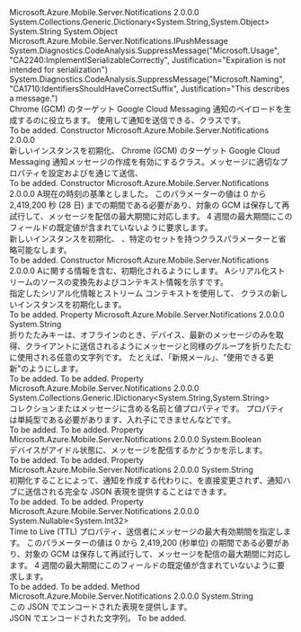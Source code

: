 <Type Name="GooglePushMessage" FullName="Microsoft.Azure.Mobile.Server.GooglePushMessage">
  <TypeSignature Language="C#" Value="public class GooglePushMessage : System.Collections.Generic.Dictionary&lt;string,object&gt;, Microsoft.Azure.Mobile.Server.Notifications.IPushMessage" />
  <TypeSignature Language="ILAsm" Value=".class public auto ansi serializable beforefieldinit GooglePushMessage extends System.Collections.Generic.Dictionary`2&lt;string, object&gt; implements class Microsoft.Azure.Mobile.Server.Notifications.IPushMessage" />
  <TypeSignature Language="DocId" Value="T:Microsoft.Azure.Mobile.Server.GooglePushMessage" />
  <TypeSignature Language="VB.NET" Value="Public Class GooglePushMessage&#xA;Inherits Dictionary(Of String, Object)&#xA;Implements IPushMessage" />
  <TypeSignature Language="F#" Value="type GooglePushMessage = class&#xA;    inherit Dictionary&lt;string, obj&gt;&#xA;    interface IPushMessage" />
  <AssemblyInfo>
    <AssemblyName>Microsoft.Azure.Mobile.Server.Notifications</AssemblyName>
    <AssemblyVersion>2.0.0.0</AssemblyVersion>
  </AssemblyInfo>
  <Base>
    <BaseTypeName>System.Collections.Generic.Dictionary&lt;System.String,System.Object&gt;</BaseTypeName>
    <BaseTypeArguments>
      <BaseTypeArgument TypeParamName="!0">System.String</BaseTypeArgument>
      <BaseTypeArgument TypeParamName="!1">System.Object</BaseTypeArgument>
    </BaseTypeArguments>
  </Base>
  <Interfaces>
    <Interface>
      <InterfaceName>Microsoft.Azure.Mobile.Server.Notifications.IPushMessage</InterfaceName>
    </Interface>
  </Interfaces>
  <Attributes>
    <Attribute>
      <AttributeName>System.Diagnostics.CodeAnalysis.SuppressMessage("Microsoft.Usage", "CA2240:ImplementISerializableCorrectly", Justification="Expiration is not intended for serialization")</AttributeName>
    </Attribute>
    <Attribute>
      <AttributeName>System.Diagnostics.CodeAnalysis.SuppressMessage("Microsoft.Naming", "CA1710:IdentifiersShouldHaveCorrectSuffix", Justification="This describes a message.")</AttributeName>
    </Attribute>
  </Attributes>
  <Docs>
    <summary>
            <see cref="T:Microsoft.Azure.Mobile.Server.GooglePushMessage" /> Chrome (GCM) のターゲット Google Cloud Messaging 通知のペイロードを生成するのに役立ちます。 使用して通知を送信できる、<see cref="T:Microsoft.Azure.Mobile.Server.Notifications.PushClient" />クラスです。
            </summary>
    <remarks>To be added.</remarks>
  </Docs>
  <Members>
    <Member MemberName=".ctor">
      <MemberSignature Language="C#" Value="public GooglePushMessage ();" />
      <MemberSignature Language="ILAsm" Value=".method public hidebysig specialname rtspecialname instance void .ctor() cil managed" />
      <MemberSignature Language="DocId" Value="M:Microsoft.Azure.Mobile.Server.GooglePushMessage.#ctor" />
      <MemberSignature Language="VB.NET" Value="Public Sub New ()" />
      <MemberType>Constructor</MemberType>
      <AssemblyInfo>
        <AssemblyName>Microsoft.Azure.Mobile.Server.Notifications</AssemblyName>
        <AssemblyVersion>2.0.0.0</AssemblyVersion>
      </AssemblyInfo>
      <Parameters />
      <Docs>
        <summary>
            新しいインスタンスを初期化、 <see cref="T:Microsoft.Azure.Mobile.Server.GooglePushMessage" /> Chrome (GCM) のターゲット Google Cloud Messaging 通知メッセージの作成を有効にするクラス。メッセージに適切なプロパティを設定およびを通じて送信、<see cref="T:Microsoft.Azure.Mobile.Server.Notifications.PushClient" /></summary>
        <remarks>To be added.</remarks>
      </Docs>
    </Member>
    <Member MemberName=".ctor">
      <MemberSignature Language="C#" Value="public GooglePushMessage (System.Collections.Generic.IDictionary&lt;string,string&gt; data, Nullable&lt;TimeSpan&gt; timeToLive);" />
      <MemberSignature Language="ILAsm" Value=".method public hidebysig specialname rtspecialname instance void .ctor(class System.Collections.Generic.IDictionary`2&lt;string, string&gt; data, valuetype System.Nullable`1&lt;valuetype System.TimeSpan&gt; timeToLive) cil managed" />
      <MemberSignature Language="DocId" Value="M:Microsoft.Azure.Mobile.Server.GooglePushMessage.#ctor(System.Collections.Generic.IDictionary{System.String,System.String},System.Nullable{System.TimeSpan})" />
      <MemberSignature Language="VB.NET" Value="Public Sub New (data As IDictionary(Of String, String), timeToLive As Nullable(Of TimeSpan))" />
      <MemberSignature Language="F#" Value="new Microsoft.Azure.Mobile.Server.GooglePushMessage : System.Collections.Generic.IDictionary&lt;string, string&gt; * Nullable&lt;TimeSpan&gt; -&gt; Microsoft.Azure.Mobile.Server.GooglePushMessage" Usage="new Microsoft.Azure.Mobile.Server.GooglePushMessage (data, timeToLive)" />
      <MemberType>Constructor</MemberType>
      <AssemblyInfo>
        <AssemblyName>Microsoft.Azure.Mobile.Server.Notifications</AssemblyName>
        <AssemblyVersion>2.0.0.0</AssemblyVersion>
      </AssemblyInfo>
      <Parameters>
        <Parameter Name="data" Type="System.Collections.Generic.IDictionary&lt;System.String,System.String&gt;" />
        <Parameter Name="timeToLive" Type="System.Nullable&lt;System.TimeSpan&gt;" />
      </Parameters>
      <Docs>
        <param name="data"></param>
        <param name="timeToLive">A<see cref="T:System.TimeSpan" />現在の時刻の基準としました。 このパラメーターの値は 0 から 2,419,200 秒 (28 日) までの期間である必要があり、対象の GCM は保存して再試行して、メッセージを配信の最大期間に対応します。 4 週間の最大期間にこのフィールドの既定値が含まれていないように要求します。</param>
        <summary>
            新しいインスタンスを初期化、 <see cref="T:Microsoft.Azure.Mobile.Server.GooglePushMessage" /> 、特定のセットを持つクラス<paramref name="data" />パラメーターと省略可能な<paramref name="timeToLive" />します。
            </summary>
        <remarks>To be added.</remarks>
      </Docs>
    </Member>
    <Member MemberName=".ctor">
      <MemberSignature Language="C#" Value="protected GooglePushMessage (System.Runtime.Serialization.SerializationInfo info, System.Runtime.Serialization.StreamingContext context);" />
      <MemberSignature Language="ILAsm" Value=".method familyhidebysig specialname rtspecialname instance void .ctor(class System.Runtime.Serialization.SerializationInfo info, valuetype System.Runtime.Serialization.StreamingContext context) cil managed" />
      <MemberSignature Language="DocId" Value="M:Microsoft.Azure.Mobile.Server.GooglePushMessage.#ctor(System.Runtime.Serialization.SerializationInfo,System.Runtime.Serialization.StreamingContext)" />
      <MemberSignature Language="VB.NET" Value="Protected Sub New (info As SerializationInfo, context As StreamingContext)" />
      <MemberSignature Language="F#" Value="new Microsoft.Azure.Mobile.Server.GooglePushMessage : System.Runtime.Serialization.SerializationInfo * System.Runtime.Serialization.StreamingContext -&gt; Microsoft.Azure.Mobile.Server.GooglePushMessage" Usage="new Microsoft.Azure.Mobile.Server.GooglePushMessage (info, context)" />
      <MemberType>Constructor</MemberType>
      <AssemblyInfo>
        <AssemblyName>Microsoft.Azure.Mobile.Server.Notifications</AssemblyName>
        <AssemblyVersion>2.0.0.0</AssemblyVersion>
      </AssemblyInfo>
      <Parameters>
        <Parameter Name="info" Type="System.Runtime.Serialization.SerializationInfo" />
        <Parameter Name="context" Type="System.Runtime.Serialization.StreamingContext" />
      </Parameters>
      <Docs>
        <param name="info">A<see cref="T:System.Runtime.Serialization.SerializationInfo" />に関する情報を含む、<see cref="T:Microsoft.Azure.Mobile.Server.GooglePushMessage" />初期化されるようにします。</param>
        <param name="context">A<see cref="T:System.Runtime.Serialization.StreamingContext" />シリアル化ストリームのソースの変換先およびコンテキスト情報を示すです。</param>
        <summary>
            指定したシリアル化情報とストリーム コンテキストを使用して、<see cref="T:Microsoft.Azure.Mobile.Server.GooglePushMessage" /> クラスの新しいインスタンスを初期化します。
            </summary>
        <remarks>To be added.</remarks>
      </Docs>
    </Member>
    <Member MemberName="CollapseKey">
      <MemberSignature Language="C#" Value="public string CollapseKey { get; set; }" />
      <MemberSignature Language="ILAsm" Value=".property instance string CollapseKey" />
      <MemberSignature Language="DocId" Value="P:Microsoft.Azure.Mobile.Server.GooglePushMessage.CollapseKey" />
      <MemberSignature Language="VB.NET" Value="Public Property CollapseKey As String" />
      <MemberSignature Language="F#" Value="member this.CollapseKey : string with get, set" Usage="Microsoft.Azure.Mobile.Server.GooglePushMessage.CollapseKey" />
      <MemberType>Property</MemberType>
      <AssemblyInfo>
        <AssemblyName>Microsoft.Azure.Mobile.Server.Notifications</AssemblyName>
        <AssemblyVersion>2.0.0.0</AssemblyVersion>
      </AssemblyInfo>
      <ReturnValue>
        <ReturnType>System.String</ReturnType>
      </ReturnValue>
      <Docs>
        <summary>
            折りたたみキーは、オフラインのとき、デバイス、最新のメッセージのみを取得、クライアントに送信されるようにメッセージと同様のグループを折りたたむに使用される任意の文字列です。 たとえば、「新規メール」、"使用できる更新"のようにします。
            </summary>
        <value>To be added.</value>
        <remarks>To be added.</remarks>
      </Docs>
    </Member>
    <Member MemberName="Data">
      <MemberSignature Language="C#" Value="public System.Collections.Generic.IDictionary&lt;string,string&gt; Data { get; }" />
      <MemberSignature Language="ILAsm" Value=".property instance class System.Collections.Generic.IDictionary`2&lt;string, string&gt; Data" />
      <MemberSignature Language="DocId" Value="P:Microsoft.Azure.Mobile.Server.GooglePushMessage.Data" />
      <MemberSignature Language="VB.NET" Value="Public ReadOnly Property Data As IDictionary(Of String, String)" />
      <MemberSignature Language="F#" Value="member this.Data : System.Collections.Generic.IDictionary&lt;string, string&gt;" Usage="Microsoft.Azure.Mobile.Server.GooglePushMessage.Data" />
      <MemberType>Property</MemberType>
      <AssemblyInfo>
        <AssemblyName>Microsoft.Azure.Mobile.Server.Notifications</AssemblyName>
        <AssemblyVersion>2.0.0.0</AssemblyVersion>
      </AssemblyInfo>
      <ReturnValue>
        <ReturnType>System.Collections.Generic.IDictionary&lt;System.String,System.String&gt;</ReturnType>
      </ReturnValue>
      <Docs>
        <summary>
            コレクションまたはメッセージに含める名前と値プロパティです。 プロパティは単純型である必要があります、入れ子にできませんなどです。
            </summary>
        <value>To be added.</value>
        <remarks>To be added.</remarks>
      </Docs>
    </Member>
    <Member MemberName="DelayWhileIdle">
      <MemberSignature Language="C#" Value="public bool DelayWhileIdle { get; set; }" />
      <MemberSignature Language="ILAsm" Value=".property instance bool DelayWhileIdle" />
      <MemberSignature Language="DocId" Value="P:Microsoft.Azure.Mobile.Server.GooglePushMessage.DelayWhileIdle" />
      <MemberSignature Language="VB.NET" Value="Public Property DelayWhileIdle As Boolean" />
      <MemberSignature Language="F#" Value="member this.DelayWhileIdle : bool with get, set" Usage="Microsoft.Azure.Mobile.Server.GooglePushMessage.DelayWhileIdle" />
      <MemberType>Property</MemberType>
      <AssemblyInfo>
        <AssemblyName>Microsoft.Azure.Mobile.Server.Notifications</AssemblyName>
        <AssemblyVersion>2.0.0.0</AssemblyVersion>
      </AssemblyInfo>
      <ReturnValue>
        <ReturnType>System.Boolean</ReturnType>
      </ReturnValue>
      <Docs>
        <summary>
            デバイスがアイドル状態に、メッセージを配信するかどうかを示します。
            </summary>
        <value>To be added.</value>
        <remarks>To be added.</remarks>
      </Docs>
    </Member>
    <Member MemberName="JsonPayload">
      <MemberSignature Language="C#" Value="public string JsonPayload { get; set; }" />
      <MemberSignature Language="ILAsm" Value=".property instance string JsonPayload" />
      <MemberSignature Language="DocId" Value="P:Microsoft.Azure.Mobile.Server.GooglePushMessage.JsonPayload" />
      <MemberSignature Language="VB.NET" Value="Public Property JsonPayload As String" />
      <MemberSignature Language="F#" Value="member this.JsonPayload : string with get, set" Usage="Microsoft.Azure.Mobile.Server.GooglePushMessage.JsonPayload" />
      <MemberType>Property</MemberType>
      <AssemblyInfo>
        <AssemblyName>Microsoft.Azure.Mobile.Server.Notifications</AssemblyName>
        <AssemblyVersion>2.0.0.0</AssemblyVersion>
      </AssemblyInfo>
      <ReturnValue>
        <ReturnType>System.String</ReturnType>
      </ReturnValue>
      <Docs>
        <summary>
            初期化することによって、通知を作成する代わりに、<see cref="T:Microsoft.Azure.Mobile.Server.GooglePushMessage" />を直接変更されず、通知ハブに送信される完全な JSON 表現を提供することはできます。
            </summary>
        <value>To be added.</value>
        <remarks>To be added.</remarks>
      </Docs>
    </Member>
    <Member MemberName="TimeToLiveInSeconds">
      <MemberSignature Language="C#" Value="public Nullable&lt;int&gt; TimeToLiveInSeconds { get; set; }" />
      <MemberSignature Language="ILAsm" Value=".property instance valuetype System.Nullable`1&lt;int32&gt; TimeToLiveInSeconds" />
      <MemberSignature Language="DocId" Value="P:Microsoft.Azure.Mobile.Server.GooglePushMessage.TimeToLiveInSeconds" />
      <MemberSignature Language="VB.NET" Value="Public Property TimeToLiveInSeconds As Nullable(Of Integer)" />
      <MemberSignature Language="F#" Value="member this.TimeToLiveInSeconds : Nullable&lt;int&gt; with get, set" Usage="Microsoft.Azure.Mobile.Server.GooglePushMessage.TimeToLiveInSeconds" />
      <MemberType>Property</MemberType>
      <AssemblyInfo>
        <AssemblyName>Microsoft.Azure.Mobile.Server.Notifications</AssemblyName>
        <AssemblyVersion>2.0.0.0</AssemblyVersion>
      </AssemblyInfo>
      <ReturnValue>
        <ReturnType>System.Nullable&lt;System.Int32&gt;</ReturnType>
      </ReturnValue>
      <Docs>
        <summary>
            Time to Live (TTL) プロパティ、送信者にメッセージの最大有効期間を指定します。 このパラメーターの値は 0 から 2,419,200 (秒単位) の期間である必要があり、対象の GCM は保存して再試行して、メッセージを配信の最大期間に対応します。 4 週間の最大期間にこのフィールドの既定値が含まれていないように要求します。
            </summary>
        <value>To be added.</value>
        <remarks>To be added.</remarks>
      </Docs>
    </Member>
    <Member MemberName="ToString">
      <MemberSignature Language="C#" Value="public override string ToString ();" />
      <MemberSignature Language="ILAsm" Value=".method public hidebysig virtual instance string ToString() cil managed" />
      <MemberSignature Language="DocId" Value="M:Microsoft.Azure.Mobile.Server.GooglePushMessage.ToString" />
      <MemberSignature Language="VB.NET" Value="Public Overrides Function ToString () As String" />
      <MemberSignature Language="F#" Value="override this.ToString : unit -&gt; string" Usage="googlePushMessage.ToString " />
      <MemberType>Method</MemberType>
      <AssemblyInfo>
        <AssemblyName>Microsoft.Azure.Mobile.Server.Notifications</AssemblyName>
        <AssemblyVersion>2.0.0.0</AssemblyVersion>
      </AssemblyInfo>
      <ReturnValue>
        <ReturnType>System.String</ReturnType>
      </ReturnValue>
      <Parameters />
      <Docs>
        <summary>
            この JSON でエンコードされた表現を提供します。<see cref="T:Microsoft.Azure.Mobile.Server.GooglePushMessage" /></summary>
        <returns>JSON でエンコードされた文字列。</returns>
        <remarks>To be added.</remarks>
      </Docs>
    </Member>
  </Members>
</Type>